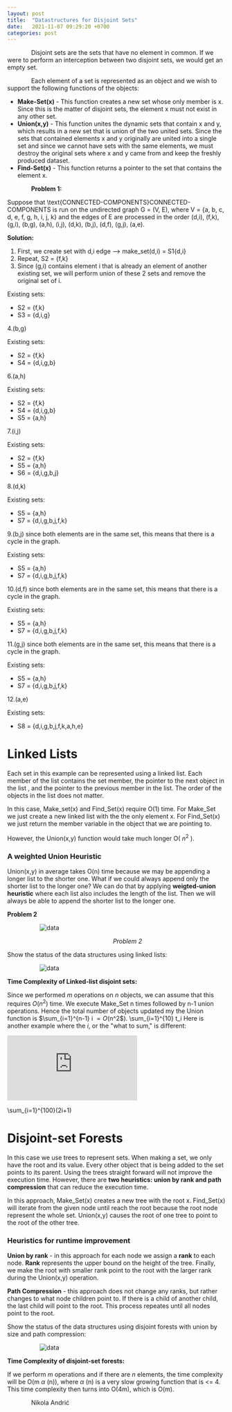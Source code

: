 ```yaml
---
layout: post
title:  "Datastructures for Disjoint Sets"
date:   2021-11-07 09:29:20 +0700
categories: post
---
```


&nbsp;&nbsp;&nbsp;&nbsp;&nbsp;&nbsp;&nbsp;&nbsp;&nbsp;&nbsp;&nbsp;&nbsp;&nbsp;
Disjoint sets are the sets that have no element in common. If we were to perform an interception between two disjoint sets, we would get an empty set. 

&nbsp;&nbsp;&nbsp;&nbsp;&nbsp;&nbsp;&nbsp;&nbsp;&nbsp;&nbsp;&nbsp;&nbsp;&nbsp;
Each element of a set is represented as an object and we wish to support the following functions of the objects:

- **Make-Set(x)** - This function creates a new set whose only member is x. Since this is the matter of disjoint sets, the element x must not exist in any other set.
- **Union(x,y)** - This function unites the dynamic sets that contain x and y, which results in a new set that is union of the two united sets. Since the sets that contained
elements x and y originally are united into a single set and since we cannot have sets with the same elements, we must destroy the original sets where x and y came from and keep the freshly produced dataset.
- **Find-Set(x)** - This function returns a pointer to the set that contains the element x.

&nbsp;&nbsp;&nbsp;&nbsp;&nbsp;&nbsp;&nbsp;&nbsp;&nbsp;&nbsp;&nbsp;&nbsp;&nbsp;
**Problem 1:**

Suppose that \text{CONNECTED-COMPONENTS}CONNECTED-COMPONENTS is run on the undirected graph G = (V, E), where V = \{a, b, c, d, e, f, g, h, i, j, k\} and the edges of E are 
processed in the order (d,i), (f,k), (g,i), (b,g), (a,h), (i,j), (d,k), (b,j), (d,f), (g,j), (a,e). 

**Solution:**
1. First, we create set with d,i edge --> make_set(d,i) = S1{d,i}
2. Repeat, S2 = {f,k}
3. Since (g,i) contains element i that is already an element of another existing set, we will perform union of these 2 sets and remove the original set of i.

Existing sets:
- S2 = {f,k}
- S3 = {d,i,g}

4.(b,g)

Existing sets:
- S2 = {f,k}
- S4 = {d,i,g,b}

6.(a,h) 

Existing sets:
- S2 = {f,k}
- S4 = {d,i,g,b}
- S5 = {a,h}

7.(i,j)

Existing sets:
- S2 = {f,k}
- S5 = {a,h}
- S6 = {d,i,g,b,j}

8.(d,k)

Existing sets:
- S5 = {a,h}
- S7 = {d,i,g,b,j,f,k}

9.(b,j) since both elements are in the same set, this means that there is a cycle in the graph.

Existing sets:
- S5 = {a,h}
- S7 = {d,i,g,b,j,f,k}

10.(d,f) since both elements are in the same set, this means that there is a cycle in the graph.

Existing sets:
- S5 = {a,h}
- S7 = {d,i,g,b,j,f,k}

11.(g,j) since both elements are in the same set, this means that there is a cycle in the graph.

Existing sets:
- S5 = {a,h}
- S7 = {d,i,g,b,j,f,k}

12.(a,e)

Existing sets:
- S8 = {d,i,g,b,j,f,k,a,h,e}

# Linked Lists

Each set in this example can be represented using a linked list. Each member of the list contains the set member, the pointer to the next object in the list , and the pointer to the previous member in the list.
The order of the objects in the list does not matter. 

In this case, Make_set(x) and Find_Set(x) require O(1) time. For Make_Set we just create a new linked list with the the only element x. For Find_Set(x) we just return the member variable in the object that we are pointing to. 

However, the Union(x,y) function would take  much longer O( $n^2$ ).

### A weighted Union Heuristic

Union(x,y) in average takes O(n) time because we may be appending a longer list to the shorter one. What if we could always append only the shorter list to the longer one? We can do that by applying **weigted-union heuristic** where each list also includes the length of the list. Then we will always be able to append the shorter list to the longer one.

**Problem 2**

&nbsp;&nbsp;&nbsp;&nbsp;&nbsp;&nbsp;&nbsp;&nbsp;&nbsp;&nbsp;&nbsp;&nbsp;&nbsp;&nbsp;&nbsp;&nbsp;&nbsp;&nbsp; 
![data](../../assets/posts_images/disjoint_0.png)

&nbsp;&nbsp;&nbsp;&nbsp;&nbsp;&nbsp;&nbsp;&nbsp;&nbsp;&nbsp;&nbsp;&nbsp;&nbsp;&nbsp;&nbsp;&nbsp;&nbsp;&nbsp;
&nbsp;&nbsp;&nbsp;&nbsp;&nbsp;&nbsp;&nbsp;&nbsp;&nbsp;&nbsp;&nbsp;&nbsp;&nbsp;&nbsp;&nbsp;&nbsp;&nbsp;&nbsp;
&nbsp;&nbsp;&nbsp;&nbsp;&nbsp;&nbsp;&nbsp;&nbsp;&nbsp;&nbsp;&nbsp;&nbsp;&nbsp;&nbsp;&nbsp;&nbsp;&nbsp;&nbsp;
&nbsp;&nbsp;&nbsp;&nbsp;&nbsp;*Problem 2*

Show the status of the data structures using linked lists:

&nbsp;&nbsp;&nbsp;&nbsp;&nbsp;&nbsp;&nbsp;&nbsp;&nbsp;&nbsp;&nbsp;&nbsp;&nbsp;&nbsp;&nbsp;&nbsp;&nbsp;&nbsp; 
![data](../../assets/posts_images/disjoint_1.png)

**Time Complexity of Linked-list disjoint sets:**

Since we performed *m* operations on *n* objects, we can assume that this requires $O(n^2)$ time. We execute Make_Set n times followed by n-1 union operations. Hence the total number of objects updated my the Union function is $\sum_{i=1}^{n-1} i $= O($n^2$). \sum_{i=1}^{10} t_i
Here is another example where the *i*, or the "what to sum," is different:

![sum2](http://latex.codecogs.com/svg.latex?%5Csum_%7Bi%3D1%7D%5E%7B100%7D%282i&plus;1%29)

 \sum_{i=1}^{100}(2i+1) 




# Disjoint-set Forests

In this case we use trees to represent sets. When making a set, we only have the root and its value. Every other object that is being added to the set points to its parent. Using the trees straight forward  will not improve the execution time. However, there are **two heuristics: union by rank and path compression** that can reduce the execution time. 

In this approach, Make_Set(x) creates a new tree with the root x. Find_Set(x) will iterate from the given node until reach the root because the root node represent the whole set. Union(x,y) causes the root of one tree to point to the root of the other tree.

### Heuristics for runtime improvement

**Union by rank** - in this approach for each node we assign a **rank** to each node. **Rank** represents the upper bound on the height of the tree. Finally, we make the root with smaller rank point to the root with the larger rank during the Union(x,y) operation. 

**Path Compression** - this approach does not change any ranks, but rather changes to what node children point to. If there is a child of another child, the last child will point to the root. This process repeates until all nodes point to the root.

Show the status of the data structures using disjoint forests with union by size and path compression:

&nbsp;&nbsp;&nbsp;&nbsp;&nbsp;&nbsp;&nbsp;&nbsp;&nbsp;&nbsp;&nbsp;&nbsp;&nbsp;&nbsp;&nbsp;&nbsp;&nbsp;&nbsp; 
![data](../../assets/posts_images/disjoint_2.png)

**Time Complexity of disjoint-set forests:**

If we perform *m* operations and if there are *n* elements, the time complexity will be O(m  _&alpha;_ (n)), where  _&alpha;_ (n) is a very slow growing function that is <= 4. This time complexity then turns into O(4m), which is O(m).

&nbsp;&nbsp;&nbsp;&nbsp;&nbsp;&nbsp;&nbsp;&nbsp;&nbsp;&nbsp;&nbsp;&nbsp;&nbsp;
Nikola Andrić

 
